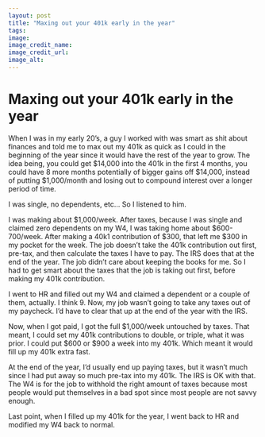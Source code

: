 ```yaml
---
layout: post
title: "Maxing out your 401k early in the year"
tags:
image: 
image_credit_name: 
image_credit_url: 
image_alt: 
---
```


# Maxing out your 401k early in the year
When I was in my early 20’s, a guy I worked with was smart as shit about finances and told me to max out my 401k as quick as I could in the beginning of the year since it would have the rest of the year to grow. The idea being, you could get $14,000 into the 401k in the first 4 months, you could have 8 more months potentially of bigger gains off $14,000, instead of putting $1,000/month and losing out to compound interest over a longer period of time. 

I was single, no dependents, etc… So I listened to him.

I was making about $1,000/week. After taxes, because I was single and claimed zero dependents on my W4, I was taking home about $600-700/week. After making a 40k1 contribution of $300, that left me $300 in my pocket for the week. The job doesn’t take the 401k contribution out first, pre-tax, and then calculate the taxes I have to pay. The IRS does that at the end of the year. The job didn’t care about keeping the books for me.  So I had to get smart about the taxes that the job is taking out first, before making my 401k contribution.

I went to HR and filled out my W4 and claimed a dependent or a couple of them, actually. I think 9.  Now, my job wasn’t going to take any taxes out of my paycheck. I’d have to clear that up at the end of the year with the IRS.

Now, when I got paid, I got the full $1,000/week untouched by taxes. That meant, I could set my 401k contributions to double, or triple, what it was prior. I could put $600 or $900 a week into my 401k. Which meant it would fill up my 401k extra fast. 

At the end of the year, I’d usually end up paying taxes, but it wasn’t much since I had put away so much pre-tax into my 401k. The IRS is OK with that. The W4 is for the job to withhold the right amount of taxes because most people would put themselves in a bad spot since most people are not savvy enough. 

Last point, when I filled up my 401k for the year, I went back to HR and modified my W4 back to normal.

